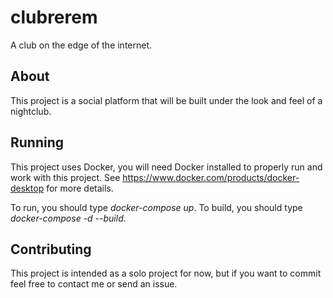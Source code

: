 # clubrerem
A club on the edge of the internet.

## About
This project is a social platform that will be built under the look and feel of a nightclub.

## Running
This project uses Docker, you will need Docker installed to properly run and work with this project.
See https://www.docker.com/products/docker-desktop for more details.

To run, you should type *docker-compose up*.
To build, you should type *docker-compose -d --build*.

## Contributing
This project is intended as a solo project for now, but if you want to commit feel free to contact me or send an issue.